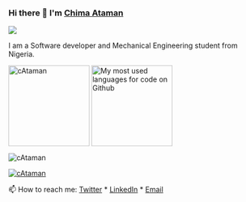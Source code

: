 ### Hi there 👋 I'm [Chima Ataman](https://twitter.com/johnkantius)   

<a href="https://github.com/wei">
    <img src="https://enkahcw3aqjzlyp.m.pipedream.net/?key=gh-cAtaman&label=visitors&color=grey&style=flat" />
</a>

I am a Software developer and Mechanical Engineering student from Nigeria.

<div>
  <p>
    <img height="160" align="center" src="https://github-readme-stats.vercel.app/api?username=cAtaman&show_icons=true&locale=en&default&count_private=true&theme=react" alt="cAtaman" />
    <img height="160" align="center" src="https://github-readme-stats.vercel.app/api/top-langs/?username=cAtaman&layout=compact&count_private=true&theme=react" alt="My most used languages for code on Github" />
  </p>
  <p>
    <img align="center" src="https://github-readme-streak-stats.herokuapp.com/?user=cAtaman&theme=blood-dark&background=000000" alt="cAtaman" />
  </p>
</div>

<p align="left"><a href="https://github.com/ryo-ma/github-profile-trophy"><img src="https://github-profile-trophy.vercel.app/?username=cAtaman&row=1&no-bg=true" alt="cAtaman"/></a></p>

📫 How to reach me: [Twitter](https://twitter.com/johnkantius) * [LinkedIn](https://www.linkedin.com/in/chima-ataman-a64462175/) * [Email](mailto:chimaataman@gmail.com)
